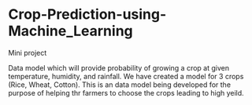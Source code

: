 # Crop-Prediction-using-Machine_Learning
Mini project 

Data model which will provide probability of growing a crop at given temperature, humidity, and rainfall.
We have created a model for 3 crops (Rice, Wheat, Cotton).
This is an data model being developed for the purpose of helping thr farmers to choose the crops leading to high yeild.

